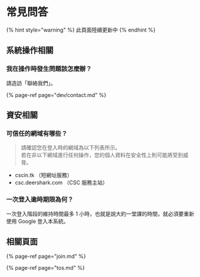# 常見問答

{% hint style="warning" %}
此頁面陸續更新中
{% endhint %}

## 系統操作相關

### 我在操作時發生問題該怎麼辦？

請造訪「聯絡我們」。

{% page-ref page="dev/contact.md" %}

## 資安相關

### 可信任的網域有哪些？

> 請確認您在登入時的網域為以下列表所示。  
> 若在非以下網域進行任何操作，您的個人資料在安全性上則可能將受到威脅。

* cscin.tk （短網址服務）
* csc.deershark.com （CSC 服務主站）

### 一次登入逾時期限為何？

一次登入階段的維持時間最多 1 小時，也就是說大約一堂課的時間，就必須要重新使用 Google 登入本系統。

## 相關頁面

{% page-ref page="join.md" %}

{% page-ref page="tos.md" %}

